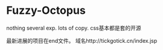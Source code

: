 # Fuzzy-Octopus
nothing
several exp. lots of copy.
css基本都是套的开源

最新进展的项目在end文件。
域名http://tickgotick.cn/index.jsp
